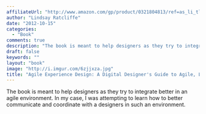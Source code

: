 ```yaml
---
affiliateUrl: "http://www.amazon.com/gp/product/0321804813/ref=as_li_tl?ie=UTF8&camp=1789&creative=390957&creativeASIN=0321804813&linkCode=as2&tag=jaktre-20&linkId=2C6N4BEOTR32S7P4"
author: "Lindsay Ratcliffe"
date: "2012-10-15"
categories:
  - "Book"
comments: true
description: "The book is meant to help designers as they try to integrate better in an agile environment.  In my case, I was attempting to learn how to better comm"
draft: false
keywords: ""
layout: "book"
image: "http://i.imgur.com/6zjjxza.jpg"
title: "Agile Experience Design: A Digital Designer's Guide to Agile, Lean, and Continuous"
---
```


The book is meant to help designers as they try to integrate better in an agile environment.  In my case, I was attempting to learn how to better communicate and coordinate with a designers in such an environment.
